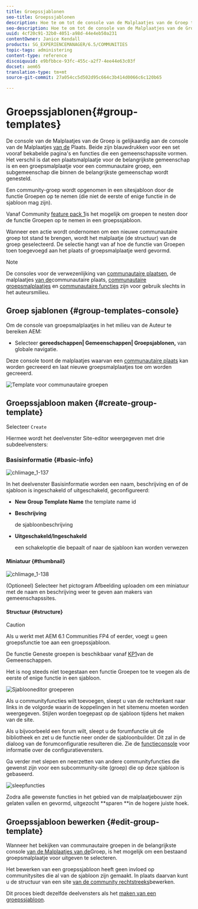 ```yaml
---
title: Groepssjablonen
seo-title: Groepssjablonen
description: Hoe te om tot de console van de Malplaatjes van de Groep toegang te hebben
seo-description: Hoe te om tot de console van de Malplaatjes van de Groep toegang te hebben
uuid: 4cf20c91-32b0-4051-a98d-44e4eb50a231
contentOwner: Janice Kendall
products: SG_EXPERIENCEMANAGER/6.5/COMMUNITIES
topic-tags: administering
content-type: reference
discoiquuid: e9bfbbce-93fc-455c-a2f7-4ee44e63c03f
docset: aem65
translation-type: tm+mt
source-git-commit: 27a054cc5d502d95c664c3b414d0066c6c120b65

---
```



# Groepssjablonen{#group-templates}

De console van de Malplaatjes van de Groep is gelijkaardig aan de console van de Malplaatjes [van de](/help/communities/sites.md) Plaats. Beide zijn blauwdrukken voor een set vooraf bekabelde pagina&#39;s en functies die een gemeenschapssite vormen. Het verschil is dat een plaatsmalplaatje voor de belangrijkste gemeenschap is en een groepsmalplaatje voor een communautaire groep, een subgemeenschap die binnen de belangrijkste gemeenschap wordt genesteld.

Een community-groep wordt opgenomen in een sitesjabloon door de functie [](/help/communities/functions.md#groups-function) Groepen op te nemen (die niet de eerste of enige functie in de sjabloon mag zijn).

Vanaf Community [feature pack 1](/help/communities/deploy-communities.md#latestfeaturepack)is het mogelijk om groepen te nesten door de functie Groepen op te nemen in een groepssjabloon.

Wanneer een actie wordt ondernomen om een nieuwe communautaire groep tot stand te brengen, wordt het malplaatje (de structuur) van de groep geselecteerd. De selectie hangt van af hoe de functie van Groepen toen toegevoegd aan het plaats of groepsmalplaatje werd gevormd.

>[!NOTE]
>
>De consoles voor de verwezenlijking van [communautaire plaatsen](/help/communities/sites-console.md), de malplaatjes [van de](/help/communities/sites.md)communautaire plaats, [communautaire groepsmalplaatjes](/help/communities/tools-groups.md) en [communautaire functies](/help/communities/functions.md) zijn voor gebruik slechts in het auteursmilieu.

## Groep sjablonen {#group-templates-console}

Om de console van groepsmalplaatjes in het milieu van de Auteur te bereiken AEM:

* Selecteer **gereedschappen| Gemeenschappen| Groepsjablonen,** van globale navigatie.

Deze console toont de malplaatjes waarvan een [communautaire plaats](/help/communities/sites-console.md) kan worden gecreeerd en laat nieuwe groepsmalplaatjes toe om worden gecreeerd.

![Template voor communautaire groepen](assets/groups-template.png)

## Groepssjabloon maken {#create-group-template}

Selecteer `Create`

Hiermee wordt het deelvenster Site-editor weergegeven met drie subdeelvensters:

### Basisinformatie {#basic-info}

![chlimage_1-137](assets/chlimage_1-137.png)

In het deelvenster Basisinformatie worden een naam, beschrijving en of de sjabloon is ingeschakeld of uitgeschakeld, geconfigureerd:

* **New Group Template Name** the template name id

* **Beschrijving**

   de sjabloonbeschrijving

* **Uitgeschakeld/Ingeschakeld**

   een schakeloptie die bepaalt of naar de sjabloon kan worden verwezen

#### Miniatuur {#thumbnail}

![chlimage_1-138](assets/chlimage_1-138.png)

(Optioneel) Selecteer het pictogram Afbeelding uploaden om een miniatuur met de naam en beschrijving weer te geven aan makers van gemeenschapssites.

#### Structuur {#structure}

>[!CAUTION]
>
>Als u werkt met AEM 6.1 Communities FP4 of eerder, voegt u geen groepsfunctie toe aan een groepssjabloon.
>
>De functie Geneste groepen is beschikbaar vanaf [KP1](/help/communities/communities.md#latestfeaturepack)van de Gemeenschappen.
>
>Het is nog steeds niet toegestaan een functie Groepen toe te voegen als de eerste of enige functie in een sjabloon.

![Sjablooneditor groeperen](assets/template-editor.png)

Als u communityfuncties wilt toevoegen, sleept u van de rechterkant naar links in de volgorde waarin de koppelingen in het sitemenu moeten worden weergegeven. Stijlen worden toegepast op de sjabloon tijdens het maken van de site.

Als u bijvoorbeeld een forum wilt, sleept u de forumfunctie uit de bibliotheek en zet u de functie neer onder de sjabloonbuilder. Dit zal in de dialoog van de forumconfiguratie resulteren die. Zie de [functieconsole](/help/communities/functions.md) voor informatie over de configuratievensters.

Ga verder met slepen en neerzetten van andere communityfuncties die gewenst zijn voor een subcommunity-site (groep) die op deze sjabloon is gebaseerd.

![sleepfuncties](assets/dragfunctions.png)

Zodra alle gewenste functies in het gebied van de malplaatjebouwer zijn gelaten vallen en gevormd, uitgezocht **sparen **in de hogere juiste hoek.

## Groepssjabloon bewerken {#edit-group-template}

Wanneer het bekijken van communautaire groepen in de belangrijkste console [van de Malplaatjes van de](#group-templates-console)Groep, is het mogelijk om een bestaand groepsmalplaatje voor uitgeven te selecteren.

Het bewerken van een groepssjabloon heeft geen invloed op communitysites die al van de sjabloon zijn gemaakt. In plaats daarvan kunt u de structuur van een site [van de community rechtstreeks](/help/communities/sites-console.md#modify-structure)bewerken.

Dit proces biedt dezelfde deelvensters als het [maken van een groepssjabloon](#create-group-template).
